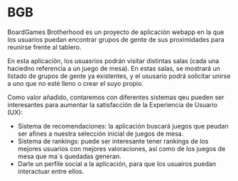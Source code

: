 # BGB

BoardGames Brotherhood es un proyecto de aplicación webapp en la que los usuarios puedan encontrar grupos de gente de sus proximidades para reunirse frente al tablero.

En esta aplicación, los usuasrios podrán visitar distintas salas (cada una haciedno referencia a un juego de mesa). En estas salas, se mostrará un listado de grupos de gente ya existentes, y el ususario podrá solicitar unirse a uno que no esté lleno o crear el suyo propio.

Como valor añadido, contaremos con diferentes sistemas qeu pueden ser interesantes para aumentar la satisfacción de la Experiencia de Usuario (UX):
- Sistema de recomendaciones: la aplicación buscará juegos que peudan ser afines a nuestra selección inicial de juegos de mesa.
- Sistema de rankings: puede ser interesante tener rankings de los mejores usuarios con mejores valoraciones, así como de los juegos de mesa que ma´s quedadas generan.
- Darle un perfile social a la aplicación, para que los usuairos puedan interactuar entre ellos. 